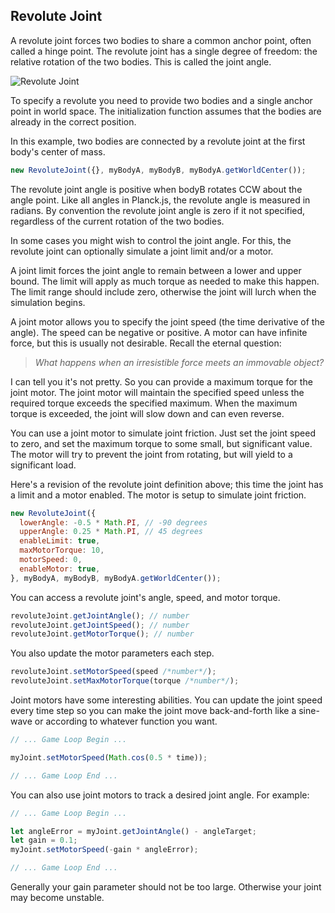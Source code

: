
## Revolute Joint
A revolute joint forces two bodies to share a common anchor point, often
called a hinge point. The revolute joint has a single degree of freedom:
the relative rotation of the two bodies. This is called the joint angle.

![Revolute Joint](/planck.js/docs/images/revolute_joint.gif)

To specify a revolute you need to provide two bodies and a single anchor
point in world space. The initialization function assumes that the
bodies are already in the correct position.

In this example, two bodies are connected by a revolute joint at the
first body's center of mass.

```js
new RevoluteJoint({}, myBodyA, myBodyB, myBodyA.getWorldCenter());
```

The revolute joint angle is positive when bodyB rotates CCW about the
angle point. Like all angles in Planck.js, the revolute angle is measured in
radians. By convention the revolute joint angle is zero if it not specified,
regardless of the current rotation of the two bodies.

In some cases you might wish to control the joint angle. For this, the
revolute joint can optionally simulate a joint limit and/or a motor.

A joint limit forces the joint angle to remain between a lower and upper
bound. The limit will apply as much torque as needed to make this
happen. The limit range should include zero, otherwise the joint will
lurch when the simulation begins.

A joint motor allows you to specify the joint speed (the time derivative
of the angle). The speed can be negative or positive. A motor can have
infinite force, but this is usually not desirable. Recall the eternal
question:

> *What happens when an irresistible force meets an immovable object?*

I can tell you it's not pretty. So you can provide a maximum torque for
the joint motor. The joint motor will maintain the specified speed
unless the required torque exceeds the specified maximum. When the
maximum torque is exceeded, the joint will slow down and can even
reverse.

You can use a joint motor to simulate joint friction. Just set the joint
speed to zero, and set the maximum torque to some small, but significant
value. The motor will try to prevent the joint from rotating, but will
yield to a significant load.

Here's a revision of the revolute joint definition above; this time the
joint has a limit and a motor enabled. The motor is setup to simulate
joint friction.

```js
new RevoluteJoint({
  lowerAngle: -0.5 * Math.PI, // -90 degrees
  upperAngle: 0.25 * Math.PI, // 45 degrees
  enableLimit: true,
  maxMotorTorque: 10,
  motorSpeed: 0,
  enableMotor: true,
}, myBodyA, myBodyB, myBodyA.getWorldCenter());

```
You can access a revolute joint's angle, speed, and motor torque.

```js
revoluteJoint.getJointAngle(); // number
revoluteJoint.getJointSpeed(); // number
revoluteJoint.getMotorTorque(); // number
```

You also update the motor parameters each step.

```js
revoluteJoint.setMotorSpeed(speed /*number*/);
revoluteJoint.setMaxMotorTorque(torque /*number*/);
```

Joint motors have some interesting abilities. You can update the joint
speed every time step so you can make the joint move back-and-forth like
a sine-wave or according to whatever function you want.

```js
// ... Game Loop Begin ...

myJoint.setMotorSpeed(Math.cos(0.5 * time));

// ... Game Loop End ...
```

You can also use joint motors to track a desired joint angle. For example:

```js
// ... Game Loop Begin ...

let angleError = myJoint.getJointAngle() - angleTarget;
let gain = 0.1;
myJoint.setMotorSpeed(-gain * angleError);

// ... Game Loop End ...
```

Generally your gain parameter should not be too large. Otherwise your
joint may become unstable.
